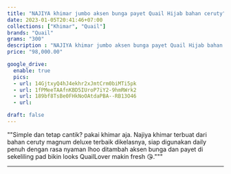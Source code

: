 ```yaml
---
title: "NAJIYA khimar jumbo aksen bunga payet Quail Hijab bahan ceruty"
date: 2023-01-05T20:41:46+07:00
collections: ["Khimar", "Quail"]
brands: "Quail"
grams: "300"
description : "NAJIYA khimar jumbo aksen bunga payet Quail Hijab bahan ceruty"
price: "98,000.00"

google_drive:
  enable: true
  pics:
  - url: 14GjtxyQ4hJ4ekhr2xJmtCrm0biMTi5pk
  - url: 1fPMeeTAAfnKBD5IUroP7iY2-9hmRWrk2
  - url: 189bf8TsBe0FHkNoOAtdaPBA--RB13O46
  - url: 

draft: false
---
```


""Simple dan tetap cantik? pakai khimar aja. Najiya khimar terbuat dari bahan ceruty magnum deluxe terbaik dikelasnya, siap digunakan daily penuh dengan rasa nyaman lhoo ditambah aksen bunga dan payet di sekeliling pad bikin looks QuailLover makin fresh 😘."""

--------    
 
